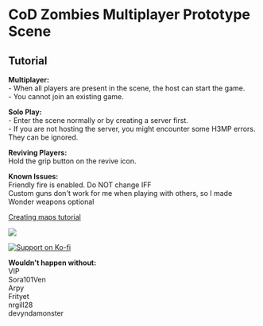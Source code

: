 # CoD Zombies Multiplayer Prototype Scene

## Tutorial

  **Multiplayer:**  
    - When all players are present in the scene, the host can start the game.  
    - You cannot join an existing game.

  **Solo Play:**  
    - Enter the scene normally or by creating a server first.  
    - If you are not hosting the server, you might encounter some H3MP errors. They can be ignored.

**Reviving Players:**  
Hold the grip button on the revive icon.

**Known Issues:**  
Friendly fire is enabled. Do NOT change IFF  
Custom guns don't work for me when playing with others, so I made Wonder weapons optional

[Creating maps tutorial](https://docs.google.com/document/d/1rJI8_7GcbBk43JC2FUqAYcvUkna3AhPa2h8D9vF-klI/edit?usp=sharing)  

[![](https://markdown-videos-api.jorgenkh.no/youtube/HSCB_92v260)](https://youtu.be/HSCB_92v260)
  
[![Support on Ko-fi](https://az743702.vo.msecnd.net/cdn/kofi3.png?v=0)](https://ko-fi.com/kodeman)  
   
   
   
**Wouldn't happen without:**  
VIP  
Sora101Ven  
Arpy  
Frityet  
nrgill28  
devyndamonster  

